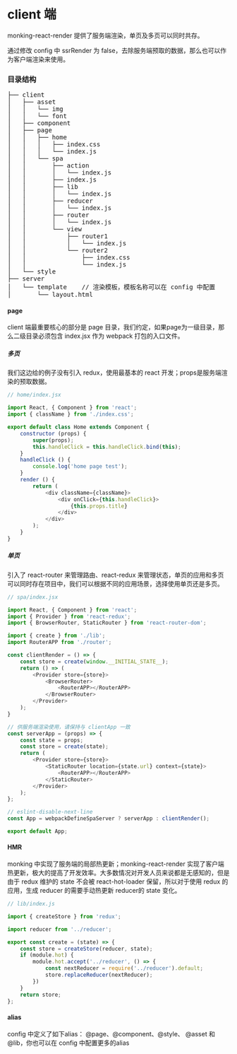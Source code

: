 # client 端

monking-react-render 提供了服务端渲染，单页及多页可以同时共存。

通过修改 config 中 ssrRender 为 false，去除服务端预取的数据，那么也可以作为客户端渲染来使用。

### 目录结构

<pre>
├── client
│   ├── asset
│   │   └── img
│   │   └── font
│   ├── component
│   ├── page
│   │   ├── home
│   │   │   ├── index.css
│   │   │   └── index.js
│   │   └── spa
│   │       ├── action
│   │       │   └── index.js
│   │       ├── index.js
│   │       ├── lib
│   │       │   └── index.js
│   │       ├── reducer
│   │       │   └── index.js
│   │       ├── router
│   │       │   └── index.js
│   │       └── view
│   │           ├── router1
│   │           │   └── index.js
│   │           └── router2
│   │               ├── index.css
│   │               └── index.js
│   └── style
├── server
│   └── template    // 渲染模板，模板名称可以在 config 中配置
│       └── layout.html
</pre>

#### page

client 端最重要核心的部分是 page 目录，我们约定，如果page为一级目录，那么二级目录必须包含 index.jsx 作为 webpack 打包的入口文件。

##### 多页

我们这边给的例子没有引入 redux，使用最基本的 react 开发；props是服务端渲染的预取数据。

```js
// home/index.jsx

import React, { Component } from 'react';
import { className } from './index.css';

export default class Home extends Component {
    constructor (props) {
        super(props);
        this.handleClick = this.handleClick.bind(this);
    }
    handleClick () {
        console.log('home page test');
    }
    render () {
        return (
            <div className={className}>
                <div onClick={this.handleClick}>
                    {this.props.title}
                </div>
            </div>
        );
    }
}

```

##### 单页

引入了 react-router 来管理路由、react-redux 来管理状态，单页的应用和多页可以同时存在项目中，我们可以根据不同的应用场景，选择使用单页还是多页。

```js
// spa/index.jsx

import React, { Component } from 'react';
import { Provider } from 'react-redux';
import { BrowserRouter, StaticRouter } from 'react-router-dom';

import { create } from './lib';
import RouterAPP from './router';

const clientRender = () => {
    const store = create(window.__INITIAL_STATE__);
    return () => (
        <Provider store={store}>
            <BrowserRouter>
                <RouterAPP></RouterAPP>
            </BrowserRouter>
        </Provider>
    );
}

// 供服务端渲染使用，请保持与 clientApp 一致
const serverApp = (props) => {
    const state = props;
    const store = create(state);
    return (
        <Provider store={store}>
            <StaticRouter location={state.url} context={state}>
                <RouterAPP></RouterAPP>
            </StaticRouter>
        </Provider>
    );
};

// eslint-disable-next-line
const App = webpackDefineSpaServer ? serverApp : clientRender();

export default App;
```

#### HMR

monking 中实现了服务端的局部热更新；monking-react-render 实现了客户端热更新，极大的提高了开发效率。大多数情况对开发人员来说都是无感知的，但是由于 redux 维护的 state 不会被 react-hot-loader 保留，所以对于使用 redux 的应用，生成 reducer 的需要手动热更新 reducer的 state 变化。



```js
// lib/index.js

import { createStore } from 'redux';

import reducer from '../reducer';

export const create = (state) => {
    const store = createStore(reducer, state);
    if (module.hot) {
        module.hot.accept('../reducer', () => {
            const nextReducer = require('../reducer').default;
            store.replaceReducer(nextReducer);
        })
    }
    return store;
};
```

#### alias

config 中定义了如下alias： @page、@component、@style、 @asset 和 @lib，你也可以在 config 中配置更多的alias
